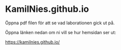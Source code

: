 # KamilNies.github.io

Öppna pdf filen för att se vad laborationen gick ut på.

Öppna länken nedan om ni vill se hur hemsidan ser ut:

https://kamilnies.github.io/
